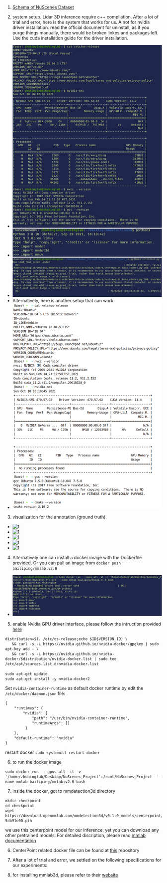 1. [Schema of NuScenes Dataset](https://github.com/nutonomy/nuscenes-devkit/blob/master/docs/schema_nuscenes.md)


2. system setup. Lidar 3D inference require c++ compliation. After a lot of trial and error, here is the system that works for us.
   A not for nvidia driver installation. read the official document for uninstall, as if you purge things manually, there would be broken
   linkes and packages left. Use the cuda installation guide for the driver installation. 
- ![current system](https://raw.githubusercontent.com/BaiLiping/project_pictures/master/current_system1.png)
- ![current system](https://raw.githubusercontent.com/BaiLiping/project_pictures/master/current_system2.png)
- ![current system](https://raw.githubusercontent.com/BaiLiping/project_pictures/master/current_system3.png)
- Alternatively, here is another setup that can work
- ![alternative setup](https://raw.githubusercontent.com/BaiLiping/project_pictures/master/alternative_system_setup.png)


3. visualization for the annotation (ground truth)
- ![1](https://raw.githubusercontent.com/BaiLiping/project_pictures/master/scene1.gif)
- ![1](https://raw.githubusercontent.com/BaiLiping/project_pictures/master/scene2.gif)
- ![1](https://raw.githubusercontent.com/BaiLiping/project_pictures/master/scene3.gif)
- ![1](https://raw.githubusercontent.com/BaiLiping/project_pictures/master/scene4.gif)
- ![1](https://raw.githubusercontent.com/BaiLiping/project_pictures/master/scene5.gif)
4. Alternatively one can install a docker image with the Dockerfile provided. Or you can pull an image from `docker push bailiping/mmlab:v2.0`
- ![1](https://raw.githubusercontent.com/BaiLiping/project_pictures/master/dockerimage.png)
5. enable Nvidia GPU driver interface, please follow the intruction provided [here](https://docs.nvidia.com/datacenter/cloud-native/container-toolkit/install-guide.html)
```
distribution=$(. /etc/os-release;echo $ID$VERSION_ID) \
   && curl -s -L https://nvidia.github.io/nvidia-docker/gpgkey | sudo apt-key add - \
   && curl -s -L https://nvidia.github.io/nvidia-docker/$distribution/nvidia-docker.list | sudo tee /etc/apt/sources.list.d/nvidia-docker.list

sudo apt-get update
sudo apt-get install -y nvidia-docker2
```
Set `nvidia-container-runtime` as default docker runtime by edit the `/etc/docker/daemon.json` file:
```
{
    "runtimes": {
        "nvidia": {
            "path": "/usr/bin/nvidia-container-runtime",
            "runtimeArgs": []
         } 
    },
    "default-runtime": "nvidia" 
}
```
restart docker `sudo systemctl restart docker`

6. to run the docker image

```
sudo docker run  --gpus all -it -v '/home/zhubinglab/Desktop/NuScenes_Project':/root/NuScenes_Project  --name mmlab bailiping/mmlab:v2.0 bash
```

7. inside the docker, got to mmdetection3d directory
```
mkdir checkpoint
cd checkpoint
wget https://download.openmmlab.com/mmdetection3d/v0.1.0_models/centerpoint/centerpoint_01voxel_second_secfpn_circlenms_4x8_cyclic_20e_nus/centerpoint_01voxel_second_secfpn_circlenms_4x8_cyclic_20e_nus_20201001_135205-5db91e00.pth
```

we use this centerpoint model for our inference, yet you can download any other pretrained models. For detailed discription, please read [mmlab documentation](https://mmdetection3d.readthedocs.io/en/latest/model_zoo.html)


6. CenterPoint related docker file can be found at [this](https://github.com/BaiLiping/CenterPointDocker) repository

7. After a lot of trial and error, we settled on the following specifications for our experiments:


8. for installing mmlab3d, please refer to their [website]()
